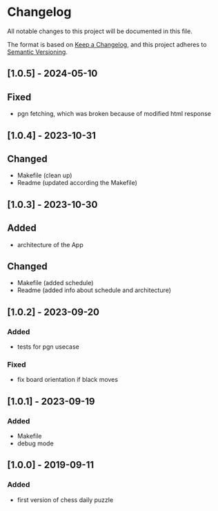 # Changelog

All notable changes to this project will be documented in this file.

The format is based on [Keep a Changelog](https://keepachangelog.com/en/1.0.0/),
and this project adheres to [Semantic Versioning](https://semver.org/spec/v2.0.0.html).

## [1.0.5] - 2024-05-10

## Fixed

- pgn fetching, which was broken because of modified html response

## [1.0.4] - 2023-10-31

## Changed

- Makefile (clean up)
- Readme (updated according the Makefile)

## [1.0.3] - 2023-10-30

## Added

- architecture of the App

## Changed

- Makefile (added schedule)
- Readme (added info about schedule and architecture)

## [1.0.2] - 2023-09-20

### Added

- tests for pgn usecase

### Fixed

- fix board orientation if black moves

## [1.0.1] - 2023-09-19

### Added

- Makefile
- debug mode

## [1.0.0] - 2019-09-11

### Added

- first version of chess daily puzzle